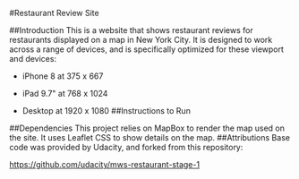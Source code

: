 #Restaurant Review Site

##Introduction
This is a website that shows restaurant reviews for restaurants displayed on a map in
New York City. It is designed to work across a range of devices, and is specifically 
optimized for these viewport and devices:

* iPhone 8 at 375 x 667

* iPad 9.7" at 768 x 1024

* Desktop at 1920 x 1080
##Instructions to Run

##Dependencies
This project relies on MapBox to render the map used on the site. It uses Leaflet CSS to 
show details on the map.
##Attributions
Base code was provided by Udacity, and forked from this repository:

https://github.com/udacity/mws-restaurant-stage-1



